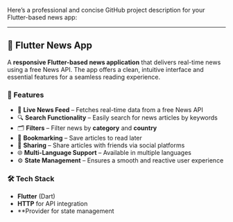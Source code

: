 Here’s a professional and concise GitHub project description for your Flutter-based news app:

---

## 📰 Flutter News App

A **responsive Flutter-based news application** that delivers real-time news using a free News API. The app offers a clean, intuitive interface and essential features for a seamless reading experience.

### 🚀 Features

* 📡 **Live News Feed** – Fetches real-time data from a free News API
* 🔍 **Search Functionality** – Easily search for news articles by keywords
* 🗂️ **Filters** – Filter news by **category** and **country**
* 📌 **Bookmarking** – Save articles to read later
* 🔗 **Sharing** – Share articles with friends via social platforms
* 🌐 **Multi-Language Support** – Available in multiple languages
* ⚙️ **State Management** – Ensures a smooth and reactive user experience

### 🛠️ Tech Stack

* **Flutter** (Dart)
* **HTTP** for API integration
* **Provider for state management



